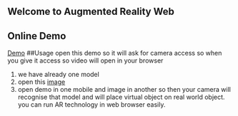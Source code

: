 ## Welcome to Augmented Reality Web
## Online Demo
 [Demo](https://mrhassankhan.github.io/getting-started-arweb/)
##Usage
  open this demo so it will ask for camera access so when you give it access so video will open in your browser
  1. we have already one model
  2. open this [image](https://www.google.com/search?client=opera&hs=hKq&biw=1326&bih=664&tbm=isch&sxsrf=ACYBGNQ4yaO352tmLXQb-OeKULyumhGrqg%3A1571167538420&sa=1&ei=Mh2mXcGsGYPWapaztogM&q=hiro+ar+image&oq=hiro+ar+image&gs_l=img.3..0i30.1412.1850..2177...0.0..0.354.883.2-2j1......0....1..gws-wiz-img.T8nheU7IXlc&ved=0ahUKEwjBjYqY_57lAhUDqxoKHZaZDcEQ4dUDCAY&uact=5#imgrc=_BP5smwpTXwl9M:)
  3. open demo in one mobile and image in another so then your camera will recognise that model and will place virtual object on real         world object.
you can run AR technology in web browser easily.
